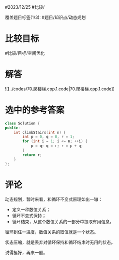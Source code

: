#2023/12/25 #比较/

覆盖题目标签(1/3):  #题目/知识点/动态规划

# 比较目标

#比较/目标/空间优化 

# 解答 

![[../codes/70.爬楼梯.cpp.1.code|70.爬楼梯.cpp.1.code]]

# 选中的参考答案

``` cpp
class Solution {
public:
	int climbStairs(int n) {
		int p = 0, q = 0, r = 1;
		for (int i = 1; i <= n; ++i) {
			p = q; q = r; r = p + q;
		}
		return r;
	}
};
```

# 评论

动态规划，暂时来看，和循环不变式原理如出一辙：

- 定义一种数值关系；
- 循环不变式保持；
- 循环结束，从这个数值关系的一部分中提取有用信息。

循环到任一进度，数值关系的取值就是一个状态。

状态压缩，就是丢弃对循环保持和循环结束时无用的状态。

说得挺好，再来一题。